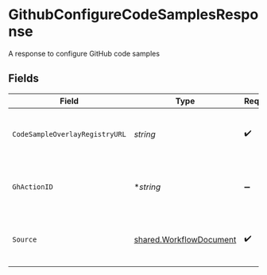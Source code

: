 # GithubConfigureCodeSamplesResponse

A response to configure GitHub code samples


## Fields

| Field                                                                     | Type                                                                      | Required                                                                  | Description                                                               |
| ------------------------------------------------------------------------- | ------------------------------------------------------------------------- | ------------------------------------------------------------------------- | ------------------------------------------------------------------------- |
| `CodeSampleOverlayRegistryURL`                                            | *string*                                                                  | :heavy_check_mark:                                                        | The URL of the code sample overlay registry                               |
| `GhActionID`                                                              | **string*                                                                 | :heavy_minus_sign:                                                        | The ID of the GitHub action that was dispatched                           |
| `Source`                                                                  | [shared.WorkflowDocument](../../../pkg/models/shared/workflowdocument.md) | :heavy_check_mark:                                                        | A document referenced by a workflow                                       |
